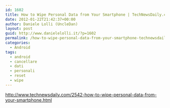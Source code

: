 ```yaml
---
id: 1602
title: How to Wipe Personal Data from Your Smartphone | TechNewsDaily.com
date: 2012-01-22T21:42:37+00:00
author: Daniele Lolli (UncleDan)
layout: post
guid: http://www.danielelolli.it/?p=1602
permalink: /how-to-wipe-personal-data-from-your-smartphone-technewsdaily-com-01-2012.html
categories:
  - Android
tags:
  - android
  - cancellare
  - dati
  - personali
  - reset
  - wipe
---
```

http://www.technewsdaily.com/2542-how-to-wipe-personal-data-from-your-smartphone.html